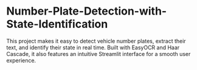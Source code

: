 # Number-Plate-Detection-with-State-Identification
This project makes it easy to detect vehicle number plates, extract their text, and identify their state in real time. Built with EasyOCR and Haar Cascade, it also features an intuitive Streamlit interface for a smooth user experience.

